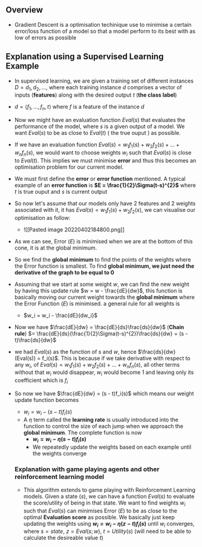
## Overview
- Gradient Descent is a optimisation techinique use to minimise a certain error/loss function of a model so that a model perform to its best with as low of errors as possible


## Explanation using a Supervised Learning Example
- In supervised learning, we are given a training set of different instances
$D = {d_1,d_2,...}$, where each training instance $d$ comprises a vector of inputs (**features**) 
along with the desired output $t$ (**the class label**)
- $d = ⟨f_1,...,f_n,t⟩$ where $f$ is a feature of the instance $d$
- Now we might have an evaluation function $Eval(s)$ that evaluates the performance of the model, where $s$ is a given output of a model. We want $Eval(s)$ to be as close to $Eval(t)$ ( the true ouput ) as possible.
- If we have an evaluation function $Eval(s) = w_1f_1(s) + w_2f_2(s) + ... + w_nf_n(s)$, we would want to choose weights $w_i$ such that $Eval(s)$ is close to $Eval(t)$. This implies we must minimise **error** and thus this becomes an optimisation problem for our current model.
- We must first define the **error** or **error function** mentioned. A typical example of an **error function** is **$E = \frac{1}{2}\Sigma(t-s)^{2}$**  where $t$ is true ouput and $s$ is current output
- So now let's assume that our models only have 2 features and 2 weights associated with it, it has  $Eval(s) = w_1f_1(s) + w_2f_2(s)$, we can visualise our optimisation as follow:
	- ![[Pasted image 20220402184800.png]]
- As we can see, Error ($E$) is minimised when we are at the bottom of this cone, it is at the global minimum. 
- So we find the **global minimum** to find the points of the weights where the Error function is smallest. To find **global minimum, we just need the derivative of the graph to be equal to 0**
- Assuming that we start at some weight $w$, we can find the new weight by having this update rule $w = w - \frac{dE}{dw}$, this function is basically moving our current weight towards the **global minimum** where the Error Function ($E$) is minimised. a general rule for all weights is
	- $w_i = w_i - \frac{dE}{dw_i}$
- Now we have $\frac{dE}{dw} = \frac{dE}{ds}\frac{ds}{dw}$ (**Chain rule**) $= \frac{dE}{ds}(\frac{1}{2}\Sigma(t-s)^{2})\frac{ds}{dw} = (s - t)\frac{ds}{dw}$
- we had $Eval(s)$ as the function of $s$ and $w$, hence $\frac{ds}{dw}(Eval(s)) = f_i(s)$. This is because if we take derivative with respect to any $w_i$, of $Eval(s) = w_1f_1(s) + w_2f_2(s) + ... + w_nf_n(s)$, all other terms without that $w_i$ would disappear, $w_i$ would become 1 and leaving only its coefficient which is $f_i$
- So now we have  $\frac{dE}{dw} = (s - t)f_i(s)$ which means our weight update function becomes
	- $w_i = w_i - (s - t)f_i(s)$
	- A $\eta$ term called the **learning rate** is usually introduced into the function to control the size of each jump when we approach the **global minimum**. The complete function is now
		- **$w_i = w_i - \eta(s - t)f_i(s)$** 
		- We repeatedly update the weights based on each example until the weights converge


	### Explanation with game playing agents and other reinforcement learning model
	- This algorithm extends to game playing with Reinforcement Learning models. Given a state   ($s$), we can have a function $Eval(s)$ to evaluate the score/utility of being in that state. We want to find weights $w_i$ such that $Eval(s)$ can minimises Error ($E$) to be as close to the optimal **Evaluation score** as possible. We basically just keep updating the weights using **$w_i = w_i - \eta(z - t)f_i(s)$**  until $w_i$ converges, where $s = state$, $z = Eval(s;w)$, $t = Utility(s)$ (will need to be able to calculate the desireable value $t$)
	
